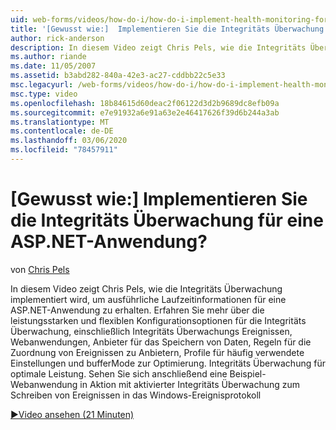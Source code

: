 ```yaml
---
uid: web-forms/videos/how-do-i/how-do-i-implement-health-monitoring-for-an-aspnet-application
title: '[Gewusst wie:]  Implementieren Sie die Integritäts Überwachung für eine ASP.NET-Anwendung? | Microsoft-Dokumentation'
author: rick-anderson
description: In diesem Video zeigt Chris Pels, wie die Integritäts Überwachung implementiert wird, um ausführliche Laufzeitinformationen für eine ASP.NET-Anwendung zu erhalten. Lernen Sie die leistungsstarken und...
ms.author: riande
ms.date: 11/05/2007
ms.assetid: b3abd282-840a-42e3-ac27-cddbb22c5e33
msc.legacyurl: /web-forms/videos/how-do-i/how-do-i-implement-health-monitoring-for-an-aspnet-application
msc.type: video
ms.openlocfilehash: 18b84615d60deac2f06122d3d2b9689dc8efb09a
ms.sourcegitcommit: e7e91932a6e91a63e2e46417626f39d6b244a3ab
ms.translationtype: MT
ms.contentlocale: de-DE
ms.lasthandoff: 03/06/2020
ms.locfileid: "78457911"
---
```

# <a name="how-do-i--implement-health-monitoring-for-an-aspnet-application"></a>[Gewusst wie:]  Implementieren Sie die Integritäts Überwachung für eine ASP.NET-Anwendung?

von [Chris Pels](https://twitter.com/chrispels)

In diesem Video zeigt Chris Pels, wie die Integritäts Überwachung implementiert wird, um ausführliche Laufzeitinformationen für eine ASP.NET-Anwendung zu erhalten. Erfahren Sie mehr über die leistungsstarken und flexiblen Konfigurationsoptionen für die Integritäts Überwachung, einschließlich Integritäts Überwachungs Ereignissen, Webanwendungen, Anbieter für das Speichern von Daten, Regeln für die Zuordnung von Ereignissen zu Anbietern, Profile für häufig verwendete Einstellungen und bufferMode zur Optimierung. Integritäts Überwachung für optimale Leistung. Sehen Sie sich anschließend eine Beispiel-Webanwendung in Aktion mit aktivierter Integritäts Überwachung zum Schreiben von Ereignissen in das Windows-Ereignisprotokoll

[&#9654;Video ansehen (21 Minuten)](https://channel9.msdn.com/Blogs/ASP-NET-Site-Videos/how-do-i-implement-health-monitoring-for-an-aspnet-application)
